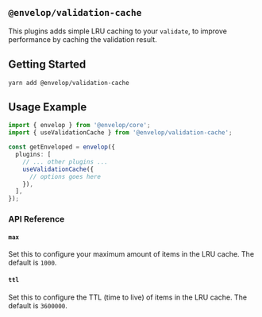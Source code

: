 ## `@envelop/validation-cache`

This plugins adds simple LRU caching to your `validate`, to improve performance by caching the validation result.

## Getting Started

```
yarn add @envelop/validation-cache
```

## Usage Example

```ts
import { envelop } from '@envelop/core';
import { useValidationCache } from '@envelop/validation-cache';

const getEnveloped = envelop({
  plugins: [
    // ... other plugins ...
    useValidationCache({
      // options goes here
    }),
  ],
});
```

### API Reference

#### `max`

Set this to configure your maximum amount of items in the LRU cache. The default is `1000`.

#### `ttl`

Set this to configure the TTL (time to live) of items in the LRU cache. The default is `3600000`.
